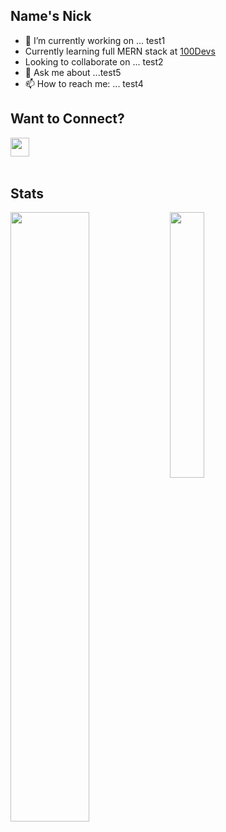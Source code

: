 ## Name's Nick 

- 🔭 I’m currently working on ... test1
- Currently learning full MERN stack at <a href="https://leonnoel.com/100devs/" target="_blank" rel="noreferrer">100Devs</a>
- Looking to collaborate on ... test2
- 💬 Ask me about ...test5
- 📫 How to reach me: ... test4

## Want to Connect? 
<p float="left"> 
 <a href="https://www.github.com/ntgong90" target="_blank" rel="noreferrer">
  <img align="left" src="https://raw.githubusercontent.com/danielcranney/readme-generator/main/public/icons/socials/github-dark.svg" width="30" height="30" /></a> 
 <a align="center"> <img src="https://komarev.com/ghpvc/?username=ntgong90&style=for-the-badge" alt="" /> </a>
 &nbsp;
 <a href="https://twitter.com/stopthegong" target="blank"><img src="https://img.shields.io/twitter/follow/stopthegong?logo=twitter&style=for-the-badge" alt="" /></a>
 &nbsp;
 <a href="https://www.linkedin.com/in/nicholas-gong/" target="blank"><img src="https://img.shields.io/badge/LinkedIn-0077B5?style=for-the-badge&logo=linkedin&logoColor=white" alt="" /></a>
 &nbsp;
</p>
<br/>

## Stats
<p float="left"> 
 <img align="left" src="https://github-readme-stats-git-masterrstaa-rickstaa.vercel.app/api?username=ntgong90&theme=github_dark&hide_border=true&count_private=true&show_icons=true" width="50%"/>
 
  <img align="top" src="https://github-readme-stats-git-masterrstaa-rickstaa.vercel.app/api/top-langs/?username=ntgong90&theme=github-dark&hide_border=true&layout=compact&bg_color=00000000&text_color=FFFFFF" width="33%"/>
</p>

<p align="left"> <img src="https://streak-stats.demolab.com/?user=ntgong90&theme=github-dark-blue&hide_border=true" alt="" /> </p>
 
[github]: https://github.com/ntgong90/
[linkedin]: https://www.linkedin.com/in/nicholas-gong/
[twitter]:https://twitter.com/stopthegong
[gmail]:mailto:ntgong90@gmail.com

<!--Comment Below

<!-- Azure Stat Card
[![My Awesome Stats](https://awesome-github-stats.azurewebsites.net/user-stats/ntgong90?cardType=level&theme=github-dark&Background=0D1117&Ring=2E73E6&Text=F1F1F1&Title=2E73E6)](https://git.io/awesome-stats-card) 

 <a href="https://www.linkedin.com/in/nicholas-gong/" target="_blank" rel="noreferrer">
  <img src="https://raw.githubusercontent.com/danielcranney/readme-generator/main/public/icons/socials/linkedin.svg" width="32" height="32" /></a> 
 &nbsp;
 &nbsp;
 <a href="https://twitter.com/stopthegong" target="_blank" rel="noreferrer">
  <img src="https://raw.githubusercontent.com/danielcranney/readme-generator/main/public/icons/socials/twitter.svg" width="32" height="32" /></a>
 </p>

[![Top Langs](https://github-readme-stats.vercel.app/api/top-langs/?username=ntgong90&theme=github_dark&hide_border=true&layout=compact)](https://github.com/anuraghazra/github-readme-stats)

**ntgong90/ntgong90** is a ✨ _special_ ✨ repository because its `README.md` (this file) appears on your GitHub profile.

Here are some ideas to get you started:

- 🔭 I’m currently working on ...
- 🌱 I’m currently learning ...
- 👯 I’m looking to collaborate on ...
- 🤔 I’m looking for help with ...
- 💬 Ask me about ...
- 📫 How to reach me: ...
- 😄 Pronouns: ...
- ⚡ Fun fact: ...
-->
